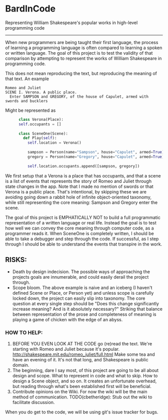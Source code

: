 BardInCode
==========

Representing William Shakespeare's popular works in high-level programming code

- - -

When new programmers are being taught their first language, the process of learning a programming language is often compared to learning a spoken or written language. The goal of this project is to test the validity of that comparison by attempting to represent the works of William Shakespeare in programming code.

This does not mean reproducing the text, but reproducing the meaning of that text. An example

    Romeo and Juliet
    SCENE I. Verona. A public place.
      Enter SAMPSON and GREGORY, of the house of Capulet, armed with swords and bucklers

Might be represented as

```python
      class Verona(Place):
      self.occupants = []
      
      class SceneOne(Scene):
        def Play(self):
          self.location = Verona()
          
          sampson = Person(name="Sampson", house="Capulet", armed=True)
          gregory = Person(name="Gregory", house="Capulet", armed=True)
        
          self.location.occupants.append([sampson, gregory])
```

We first setup that a Verona is a place that has occupants, and that a scene is a list of events that represents the story of Romeo and Juliet through state changes in the app. Note that I made no mention of swords or that Verona is a public place. That's intentional, by skipping these we are avoiding going down a rabbit hole of infinite object-oriented taxonomy, while still representing the core meaning: Sampson and Gregory enter the scene.

The goal of this project is EMPHATICALLY NOT to build a full programmatic representation of a written language or real life. Instead the goal is to test how well we can convey the core meaning through computer code, as a programmer reads it. When SceneOne is completely written, I should be able to take a debugger and step through the code. If successful, as I step through I should be able to understand the events that transpire in the work.


## RISKS:
 - Death by design indecision. The possible ways of approaching the projects goals are innumerable, and could easily derail the project through.
 - Scope bloom. The above example is naive and an iceberg (I haven't defined Scene or Place, or Person yet) and unless scope is carefully locked down, the project can easily slip into taxonomy. The core question at every single step should be "Does this change significantly increase meaning? And is it absolutely necessary?" Striking that balance between representation of the prose and completeness of meaning is playing a game of chicken with the edge of an abyss.

### HOW TO HELP:

 1. BEFORE YOU EVEN LOOK AT THE CODE go (re)read the text. We're starting with Romeo and Juliet because it's popular. http://shakespeare.mit.edu/romeo_juliet/full.html Make some tea and have an evening of it. It's not that long, and Shakespeare is public domain.
 2. The beginning, dare I say most, of this project are going to be all about design and scope. What to represent  in code and what to skip. How to design a Scene object, and so on. It creates an unfortunate overhead, but reading through what's been established first will be beneficial.
 3. Contribute opinions on the Wiki. For now the wiki will be the main method of communication. TODO(cbetheridge): Stub out the wiki to facilitate discussion.

When you do get to the code, we will be using git's issue tracker for bugs.
